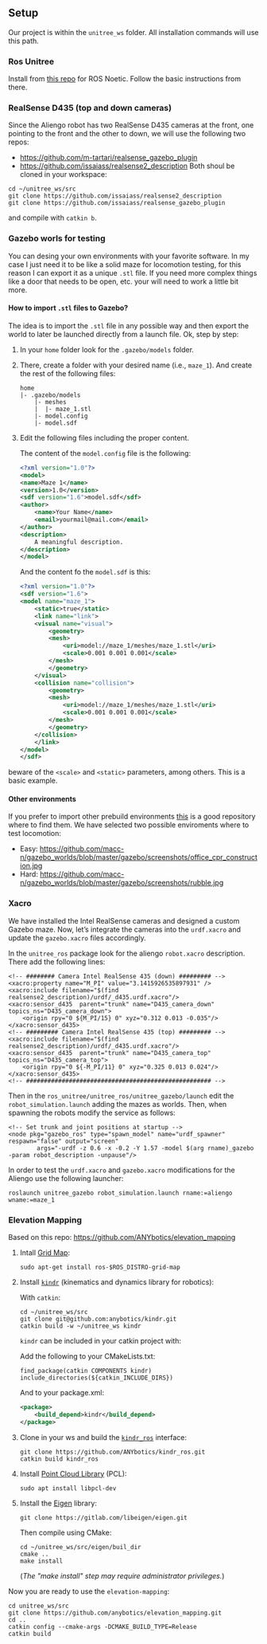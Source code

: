 ## Setup

Our project is within the `unitree_ws` folder. All installation commands will use this path.

### Ros Unitree
Install from [this repo](https://github.com/macc-n/ros_unitree) for ROS Noetic. Follow the basic instructions from there.

### RealSense D435 (top and down cameras)

Since the Aliengo robot has two RealSense D435 cameras at the front, one pointing to the front and the other to down, we will use the following two repos: 
- https://github.com/m-tartari/realsense_gazebo_plugin
- https://github.com/issaiass/realsense2_description
Both shoul be cloned in your workspace:
```
cd ~/unitree_ws/src
git clone https://github.com/issaiass/realsense2_description
git clone https://github.com/issaiass/realsense_gazebo_plugin
```
and compile with `catkin b`.

### Gazebo worls for testing

You can desing your own environments with your favorite software. In my case I just need it to be like a solid maze for locomotion testing, for this reason I can export it as a unique `.stl` file. If you need more complex things like a door that needs to be open, etc. your will need to work a little bit more. 

#### How to import `.stl` files to Gazebo?
The idea is to import the `.stl` file in any possible way and then export the world to later be launched directly from a launch file. Ok, step by step:

1) In your `home` folder look for the `.gazebo/models` folder. 
2) There, create a folder with your desired name (i.e., `maze_1`). And create the rest of the following files:
    ```
    home
    |- .gazebo/models
        |- meshes
        |  |- maze_1.stl
        |- model.config
        |- model.sdf
    ```
3) Edit the following files including the proper content.
    
    The content of the `model.config` file is the following:
    ``` xml
    <?xml version="1.0"?>
    <model>
    <name>Maze 1</name>
    <version>1.0</version>
    <sdf version="1.6">model.sdf</sdf>
    <author>
        <name>Your Name</name>
        <email>yourmail@mail.com</email>
    </author>
    <description>
        A meaningful description.
    </description>
    </model>
    ``` 
    And the content fo the `model.sdf` is this:
    ``` xml
    <?xml version="1.0"?>
    <sdf version="1.6">
    <model name="maze_1">
        <static>true</static>
        <link name="link">
        <visual name="visual">
            <geometry>
            <mesh>
                <uri>model://maze_1/meshes/maze_1.stl</uri>
                <scale>0.001 0.001 0.001</scale>
            </mesh>
            </geometry>
        </visual>
        <collision name="collision">
            <geometry>
            <mesh>
                <uri>model://maze_1/meshes/maze_1.stl</uri>
                <scale>0.001 0.001 0.001</scale>
            </mesh>
            </geometry>
        </collision>
        </link>
    </model>
    </sdf>
    ``` 
beware of the `<scale>` and `<static>` parameters, among others. This is a basic example.

#### Other environments
If you prefer to import other prebuild environments [this](https://github.com/macc-n/gazebo_worlds) is a good repository where to find them. We have selected two possible enviroments where to test locomotion:
- Easy: https://github.com/macc-n/gazebo_worlds/blob/master/gazebo/screenshots/office_cpr_construction.jpg
- Hard: https://github.com/macc-n/gazebo_worlds/blob/master/gazebo/screenshots/rubble.jpg

### Xacro

We have installed the Intel RealSense cameras and designed a custom Gazebo maze. Now, let’s integrate the cameras into the `urdf.xacro` and update the `gazebo.xacro` files accordingly.

In the `unitree_ros` package look for the aliengo `robot.xacro` description. There add the following lines:
```
<!-- ######## Camera Intel RealSense 435 (down) ######### -->
<xacro:property name="M_PI" value="3.1415926535897931" />
<xacro:include filename="$(find realsense2_description)/urdf/_d435.urdf.xacro"/>
<xacro:sensor_d435  parent="trunk" name="D435_camera_down" topics_ns="D435_camera_down">
    <origin rpy="0 ${M_PI/15} 0" xyz="0.312 0.013 -0.035"/>
</xacro:sensor_d435>
<!-- ######### Camera Intel RealSense 435 (top) ######### -->
<xacro:include filename="$(find realsense2_description)/urdf/_d435.urdf.xacro"/>
<xacro:sensor_d435  parent="trunk" name="D435_camera_top" topics_ns="D435_camera_top">
    <origin rpy="0 ${-M_PI/11} 0" xyz="0.325 0.013 0.024"/>
</xacro:sensor_d435>
<!-- #################################################### -->
```
Then in the `ros_unitree/unitree_ros/unitree_gazebo/launch` edit the `robot_simulation.launch` adding the mazes as worlds. Then, when spawning the robots modify the service as follows:
```
<!-- Set trunk and joint positions at startup -->
<node pkg="gazebo_ros" type="spawn_model" name="urdf_spawner" respawn="false" output="screen"
        args="-urdf -z 0.6 -x -0.2 -Y 1.57 -model $(arg rname)_gazebo -param robot_description -unpause"/>
```

In order to test the `urdf.xacro` and `gazebo.xacro` modifications for the Aliengo use the following launcher:
``` 
roslaunch unitree_gazebo robot_simulation.launch rname:=aliengo wname:=maze_1
``` 

### Elevation Mapping
Based on this repo: https://github.com/ANYbotics/elevation_mapping

1) Intall [Grid Map](https://github.com/anybotics/grid_map):
    ```
    sudo apt-get install ros-$ROS_DISTRO-grid-map
    ```
2) Install [`kindr`](https://github.com/anybotics/kindr) (kinematics and dynamics library for robotics):
    
    With `catkin`:
    ```
    cd ~/unitree_ws/src
    git clone git@github.com:anybotics/kindr.git
    catkin build -w ~/unitree_ws kindr
    ``` 
    `kindr` can be included in your catkin project with: 
    
    Add the following to your CMakeLists.txt:
    ```
    find_package(catkin COMPONENTS kindr)
    include_directories(${catkin_INCLUDE_DIRS})
    ``` 
    And to your package.xml:
    ```xml
    <package>
        <build_depend>kindr</build_depend>
    </package>
    ```
3) Clone in your ws and build the [`kindr_ros`](https://github.com/anybotics/kindr_ros) interface:
    ```
    git clone https://github.com/ANYbotics/kindr_ros.git
    catkin build kindr_ros
    ```
4) Install [Point Cloud Library](https://pointclouds.org/downloads/) (PCL):
    ```
    sudo apt install libpcl-dev
    ```
5) Install the [Eigen](http://eigen.tuxfamily.org/) library:
    ```
    git clone https://gitlab.com/libeigen/eigen.git
    ```
    Then compile using CMake:
    ```
    cd ~/unitree_ws/src/eigen/buil_dir
    cmake ..
    make install
    ```
    (*The "make install" step may require administrator privileges.*)

Now you are ready to use the `elevation-mapping`:
```
cd unitree_ws/src
git clone https://github.com/anybotics/elevation_mapping.git
cd ..
catkin config --cmake-args -DCMAKE_BUILD_TYPE=Release
catkin build
``` 


